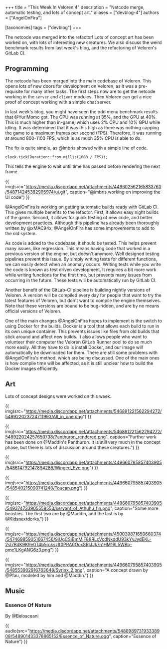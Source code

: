 +++
title = "This Week In Veloren 4"
description = "Netcode merge, automatic testing, and lots of concept art."
aliases = ["devblog-4"]
authors = ["AngelOnFira"]

[taxonomies]
tags = ["devblog"]
+++

The netcode was merged into the refactor! Lots of concept art has been worked on, with lots of interesting new creatures. We also discuss the weird benchmark results from last week's blog, and the refactoring of Veloren's GitLab CI.

## Programming

The netcode has been merged into the main codebase of Veloren. This opens lots of new doors for development on Veloren, as it was a pre-requisite for many other tasks. The first steps now are to get the netcode working in the `server` and `client` modules. Then Veloren can get a nice proof of concept working with a simple chat server.

In last week's blog, you might have seen the odd menu benchmark results that @YuriMomo got. The CPU was running at 35%, and the GPU at 40%. This is much higher than in-game, which uses 2% CPU and 10% GPU while idling. It was determined that it was this high as there was nothing capping the game to a maximum frames per second (FPS). Therefore, it was running at around 800-1100 FPS, which is as much 35% CPU is able to do.

The fix is quite simple, as @imbris showed with a simple line of code.

`clock.tick(Duration::from_millis(1000 / FPS));`

This tells the engine to wait until time has passed before rendering the next frame.

{{ img(src="https://media.discordapp.net/attachments/449602562165833760/548714245382995974/ui.gif", caption="@imbris working on improving the UI code") }}

@AngelOnFira is working on getting automatic builds ready with GitLab CI. This gives multiple benefits to the refactor. First, it allows easy night builds of the game. Second, it allows for quick testing of new code, and better development practices. Although this pipeline has already been thoroughly written by @xMAC94x, @AngelOnFira has some improvements to add to the old system.

As code is added to the codebase, it should be tested. This helps prevent many issues, like regression. This means having code that worked in a previous version of the engine, but doesn't anymore. Well designed testing pipelines prevent this issue. By simply writing tests for different functions, we can easily detect when an anomaly occurs. Writing tests while you write the code is known as test driven development. It requires a bit more work while writing functions for the first time, but prevents many issues from occurring in the future. These tests will be automatically run by GitLab CI.

Another benefit of the GitLab-CI pipeline is building nightly versions of Veloren. A version will be compiled every day for people that want to try the latest features of Veloren, but don't want to compile the engine themselves. Note that these versions are bound to be bug-ridden, and are by no means official versions of Veloren.

One of the main changes @AngelOnFira hopes to implement is the switch to using Docker for the builds. Docker is a tool that allows each build to run in its own unique container. This prevents issues like files from old builds that stick around and affect new builds. It also allows people who want to volunteer their computer the Veloren GitLab Runner pool to do so much more easily. All they have to do is install Docker, and our image will automatically be downloaded for them. There are still some problems with @AngelOnFira's method, which are being discussed. One of the main ones is how compile time will be affected, as it is still unclear how to build the Docker images efficiently.

## Art

Lots of concept designs were worked on this week.

{{ img(src="https://media.discordapp.net/attachments/546891221562294272/548922023724711993/All_in_one.png") }}

{{ img(src="https://media.discordapp.net/attachments/546891221562294272/548922024257650738/Panthuron_rendered.png", caption="Further work has been done on @Maddin's Panthuron. It is still very much in the concept phase, but there is lots of discussion around these creatures.") }}

{{ img(src="https://media.discordapp.net/attachments/449660795857403905/548614792147894286/Winged_Eye.png") }}

{{ img(src="https://media.discordapp.net/attachments/449660795857403905/548540215090741248/Toucan.png") }}

{{ img(src="https://media.discordapp.net/attachments/449660795857403905/549374733905559553/servant_of_Athuhu_fin.png", caption="Some more beasties. The first two are by @Maddin, and the last is by @Kidsnextdorks.") }}

{{ img(src="https://media.discordapp.net/attachments/450039871650660374/547469859051667456/9lUgCSiBmMjF89RLxVcdNkddU93kYvJydEKL-2sI7BdK9K9e0T4b5rokszIf0PRA0OoxSRIJJk7n1HM16L5WBb-pmc1LKgANG6z3.png") }}

{{ img(src="https://media.discordapp.net/attachments/449660795857403905/548553902916763648/Syrinx_2.png", caption="A concept drawn by @Pfau, modeled by him and @Maddin.") }}

## Music

### Essence Of Nature

By @Belosceani

{{ audio(src="https://media.discordapp.net/attachments/548898973193338908/548901433378865152/Essence_of_Nature.ogg", caption="Essence of Nature") }}
